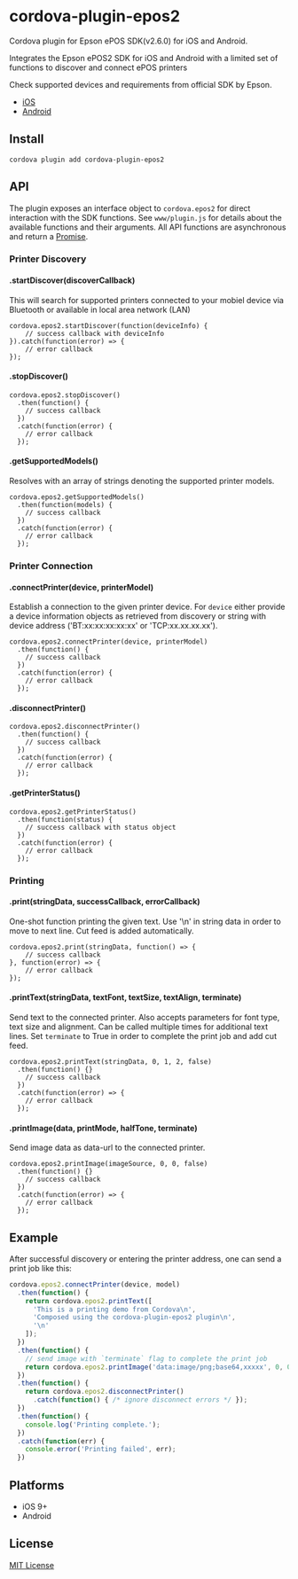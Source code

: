 cordova-plugin-epos2
====================
Cordova plugin for Epson ePOS SDK(v2.6.0) for iOS and Android.

Integrates the Epson ePOS2 SDK for iOS and Android with a
limited set of functions to discover and connect ePOS printers

Check supported devices and requirements from official SDK by Epson.
* [iOS](https://download.epson-biz.com/modules/pos/index.php?page=single_soft&cid=5670&scat=58&pcat=52)
* [Android](https://download.epson-biz.com/modules/pos/index.php?page=single_soft&cid=5669&scat=61&pcat=52)

Install
-------

```
cordova plugin add cordova-plugin-epos2
```

API
---

The plugin exposes an interface object to `cordova.epos2` for direct interaction
with the SDK functions. See `www/plugin.js` for details about the available
functions and their arguments. All API functions are asynchronous and return a
[Promise](https://developer.mozilla.org/en-US/docs/Web/JavaScript/Guide/Using_promises).

### Printer Discovery

#### .startDiscover(discoverCallback)
This will search for supported printers connected to your mobiel device
via Bluetooth or available in local area network (LAN)

```
cordova.epos2.startDiscover(function(deviceInfo) {
    // success callback with deviceInfo
}).catch(function(error) => {
    // error callback
});
```

#### .stopDiscover()
```
cordova.epos2.stopDiscover()
  .then(function() {
    // success callback
  })
  .catch(function(error) {
    // error callback
  });
```

#### .getSupportedModels()
Resolves with an array of strings denoting the supported printer models.
```
cordova.epos2.getSupportedModels()
  .then(function(models) {
    // success callback
  })
  .catch(function(error) {
    // error callback
  });
```

### Printer Connection

#### .connectPrinter(device, printerModel)
Establish a connection to the given printer device.
For `device` either provide a device information objects as retrieved from discovery
or string with device address ('BT:xx:xx:xx:xx:xx' or 'TCP:xx.xx.xx.xx').

```
cordova.epos2.connectPrinter(device, printerModel)
  .then(function() {
    // success callback
  })
  .catch(function(error) {
    // error callback
  });
```

#### .disconnectPrinter()
```
cordova.epos2.disconnectPrinter()
  .then(function() {
    // success callback
  })
  .catch(function(error) {
    // error callback
  });
```

#### .getPrinterStatus()
```
cordova.epos2.getPrinterStatus()
  .then(function(status) {
    // success callback with status object
  })
  .catch(function(error) {
    // error callback
  });
```

### Printing

#### .print(stringData, successCallback, errorCallback)
One-shot function printing the given text. Use '\n' in string data in order to move to next line.
Cut feed is added automatically.

```
cordova.epos2.print(stringData, function() => {
    // success callback
}, function(error) => {
    // error callback
});
```

#### .printText(stringData, textFont, textSize, textAlign, terminate)
Send text to the connected printer. Also accepts parameters for font type, text size and alignment.
Can be called multiple times for additional text lines. Set `terminate` to True in order to complete
the print job and add cut feed.

```
cordova.epos2.printText(stringData, 0, 1, 2, false)
  .then(function() {}
    // success callback
  })
  .catch(function(error) => {
    // error callback
  });
```

#### .printImage(data, printMode, halfTone, terminate)
Send image data as data-url to the connected printer.

```
cordova.epos2.printImage(imageSource, 0, 0, false)
  .then(function() {}
    // success callback
  })
  .catch(function(error) => {
    // error callback
  });
```

Example
-------

After successful discovery or entering the printer address, one can send a print job like this:

```js
cordova.epos2.connectPrinter(device, model)
  .then(function() {
    return cordova.epos2.printText([
      'This is a printing demo from Cordova\n',
      'Composed using the cordova-plugin-epos2 plugin\n',
      '\n'
    ]);
  })
  .then(function() {
    // send image with `terminate` flag to complete the print job
    return cordova.epos2.printImage('data:image/png;base64,xxxxx', 0, 0, true);
  })
  .then(function() {
    return cordova.epos2.disconnectPrinter()
      .catch(function() { /* ignore disconnect errors */ });
  })
  .then(function() {
    console.log('Printing complete.');
  })
  .catch(function(err) {
    console.error('Printing failed', err);
  })
```

Platforms
---------

* iOS 9+
* Android

License
-------

[MIT License](http://ilee.mit-license.org)
